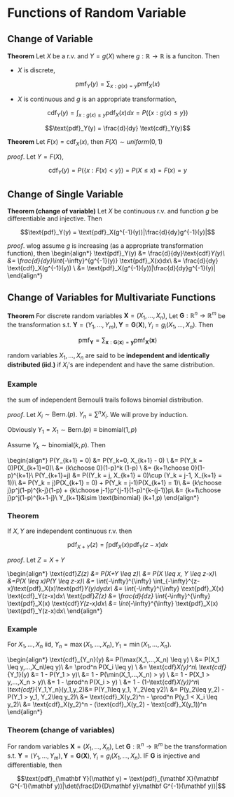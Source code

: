 # Functions of Random Variable

## Change of Variable

__Theorem__ Let $X$ be a r.v. and $Y=g(X)$ where $g:\mathbb R\rightarrow\mathbb R$ is a funciton. Then

- $X$ is discrete, 
  
$$\text{pmf}_Y(y) = \sum_{x: g(x) = y} \text{pmf}_X(x)$$

- $X$ is continuous and $g$ is an appropriate transformation, 
  
$$\text{cdf}_Y(y) = \int_{x: g(x)\leq y}\text{pdf}_X(x)dx = P(\{x: g(x) \leq y\})$$

$$\text{pdf}_Y(y) = \frac{d}{dy} \text{cdf}_Y(y)$$

__Theorem__ Let $F(x) = \text{cdf}_X(x)$, then $F(X)\sim uniform(0, 1)$

_proof_. Let $Y=F(X)$, 

$$\text{cdf}_Y(y) = P(\{x:F(x) < y\}) = P(X \leq x) = F(x) = y$$

## Change of Single Variable
__Theorem (change of variable)__ Let $X$ be continuous r.v. and function $g$ be differentiable and injective. Then 

$$\text{pdf}_Y(y) = \text{pdf}_X(g^{-1}(y))|\frac{d}{dy}g^{-1}(y)|$$

_proof_. wlog assume $g$ is increasing (as a appropriate transformation function), then 
\begin{align*}
\text{pdf}_Y(y) &= \frac{d}{dy}\text{cdf}_Y(y)\\
&= \frac{d}{dy}\int_{-\infty}^{g^{-1}(y)} \text{pdf}_X(x)dx\\
&= \frac{d}{dy} \text{cdf}_X(g^{-1}(y)) \\
&= \text{pdf}_X(g^{-1}(y))|\frac{d}{dy}g^{-1}(y)|
\end{align*}

## Change of Variables for Multivariate Functions

__Theorem__ For discrete random variables $\mathbf X = (X_1,...,X_n)$, Let $\mathbf G:\mathbb R^n\rightarrow\mathbb R^m$ be the transformation s.t. $\mathbf Y = (Y_1,...,Y_m), \mathbf Y = \mathbf G(\mathbf X), Y_i = g_i(X_1, ..., X_n)$. Then

$$\text{pmf}_{\mathbf Y} = \sum_{\mathbf x: \mathbf G(\mathbf x) = \mathbf y}\text{pmf}_{\mathbf X}(\mathbf x)$$

random variables $X_1,...,X_n$ are said to be __independent and identically distributed (iid.)__ if $X_i$'s are independent and have the same distribution. 

### Example
the sum of independent Bernoulli trails follows binomial distribution. 

_proof_. Let $X_i \sim \text{Bern.}(p)$. $Y_n = \sum^n X_i$. We will prove by induction. 

Obviously $Y_1 = X_1 \sim \text{Bern.}(p)\equiv \text{binomial}(1, p)$

Assume $Y_k \sim \text{binomial}(k, p)$. Then

\begin{align*}
P(Y_{k+1} = 0) &= P(Y_k=0, X_{k+1} - 0) \\
&= P(Y_k = 0)P(X_{k+1}=0)\\
&= {k\choose 0}(1-p)^k (1-p) \\
&= {k+1\choose 0}(1-p)^{k+1}\\
P(Y_{k+1}=j) &= P((Y_k = j, X_{k+1} = 0)\cup (Y_k = j-1, X_{k+1} = 1))\\
&= P(Y_k = j)P(X_{k+1} = 0) + P(Y_k = j-1)P(X_{k+1} = 1)\\
&= {k\choose j}p^j(1-p)^{k-j}(1-p) + {k\choose j-1}p^{j-1}(1-p)^{k-(j-1)}p\\
&= {k+1\choose j}p^j(1-p)^{k+1-j}\\
Y_{k+1}&\sim \text{binomial} (k+1,p)
\end{align*}

### Theorem 
If $X,Y$ are independent continuous r.v. then 

$$\text{pdf}_{X+Y}(z) = \int \text{pdf}_X(x)\text{pdf}_Y(z-x)dx$$

_proof_. Let $Z=X+Y$

\begin{align*}
\text{cdf}_Z(z) &= P(X+Y \leq z)\\
&= P(X \leq x, Y \leq z-x)\\
&=P(X \leq x)P(Y \leq z-x)\\
&= \int_{-\infty}^{\infty} \int_{-\infty}^{z-x}\text{pdf}_X(x)\text{pdf}_Y(y)dydx\\
&= \int_{-\infty}^{\infty} \text{pdf}_X(x) \text{cdf}_Y(z-x)dx\\
\text{pdf}_Z(z) &= \frac{d}{dz} \int_{-\infty}^{\infty} \text{pdf}_X(x) \text{cdf}_Y(z-x)dx\\
&= \int_{-\infty}^{\infty} \text{pdf}_X(x) \text{pdf}_Y(z-x)dx\\
\end{align*}

### Example
For $X_1,...,X_n$ iid, $Y_n = \max(X_1,...,X_n), Y_1 = \min(X_1,...,X_n)$. 

\begin{align*}
\text{cdf}_{Y_n}(y) &= P(\max(X_1,...,X_n) \leq y) \\
&= P(X_1 \leq y,...,X_n\leq y)\\
&= \prod^n P(X_i \leq y) \\
&= \text{cdf}_X(y)^n\\
\text{cdf}_{Y_1}(y) &= 1 - P(Y_1 > y)\\
&= 1 - P(\min(X_1,...,X_n) > y) \\
&= 1 - P(X_1 > y,...,X_n > y)\\
&= 1 - \prod^n P(X_i > y) \\
&= 1 - (1-\text{cdf}_X(y))^n\\
\text{cdf}_{Y_1,Y_n}(y_1,y_2)&= P(Y_1\leq y_1, Y_2\leq y2)\\
&= P(y_2\leq y_2) - P(Y_1 > y_1, Y_2\leq y_2)\\
&= \text{cdf}_X(y_2)^n - \prod^n P(y_1 < X_i \leq y_2)\\
&= \text{cdf}_X(y_2)^n - (\text{cdf}_X(y_2) - \text{cdf}_X(y_1))^n
\end{align*}

### Theorem (change of variables)
For random variables $\mathbf X = (X_1,...,X_n)$, Let $\mathbf G:\mathbb R^n\rightarrow\mathbb R^m$ be the transformation s.t. $\mathbf Y = (Y_1,...,Y_m), \mathbf Y = \mathbf G(\mathbf X), Y_i = g_i(X_1, ..., X_n)$. IF $\mathbf G$ is injective and differentiable, then

$$\text{pdf}_{\mathbf Y}(\mathbf y) = \text{pdf}_{\mathbf X}(\mathbf G^{-1}(\mathbf y))|\det(\frac{D}{D\mathbf y}\mathbf G^{-1}(\mathbf y))|$$
